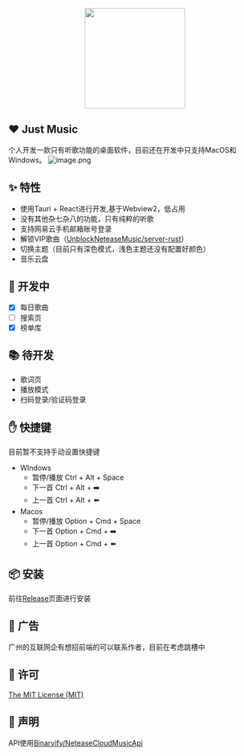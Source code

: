 <p align="center">
<img src="https://cdn.nlark.com/yuque/0/2022/png/22244142/1654563567757-5d4c1a4f-1f60-4ba7-87d9-5fb459e2ef66.png#clientId=u70f5ec97-6ec0-4&crop=0&crop=0&crop=1&crop=1&from=paste&height=227&id=Bynhu&margin=%5Bobject%20Object%5D&name=logo.png&originHeight=1024&originWidth=1024&originalType=binary&ratio=1&rotation=0&showTitle=false&size=140182&status=done&style=none&taskId=u2c8e45b4-6353-4733-a5a1-847b72dcf08&title=&width=227" width="200px"/>
</p>

## ❤️ Just Music
 个人开发一款只有听歌功能的桌面软件，目前还在开发中只支持MacOS和Windows。
![image.png](https://cdn.nlark.com/yuque/0/2022/png/22244142/1653872911392-17b79c07-e176-4320-a7b9-f6c197aa85ff.png#clientId=uea966fe1-479d-4&crop=0&crop=0&crop=1&crop=1&from=paste&height=704&id=ua9fe36ef&margin=%5Bobject%20Object%5D&name=image.png&originHeight=1408&originWidth=2242&originalType=binary&ratio=1&rotation=0&showTitle=false&size=2126861&status=done&style=none&taskId=u87002924-c77f-4428-8dc4-e48f0e5e33a&title=&width=1121)

## ✨ 特性

- 使用Tauri + React进行开发,基于Webview2，低占用
- 没有其他杂七杂八的功能，只有纯粹的听歌
- 支持网易云手机邮箱账号登录
- 解锁VIP歌曲（[UnblockNeteaseMusic/server-rust](https://github.com/UnblockNeteaseMusic/server-rust)）
- 切换主题（目前只有深色模式，浅色主题还没有配置好颜色）
- 音乐云盘
## 🚀 开发中

- [x] 每日歌曲
- [ ] 搜索页
- [x] 榜单库
## 📚 待开发

- 歌词页
- 播放模式
- 扫码登录/验证码登录
## ✋ 快捷键
目前暂不支持手动设置快捷键

- WIndows
   - 暂停/播放 Ctrl + Alt + Space
   - 下一首 Ctrl + Alt + ➡️
   - 上一首 Ctrl + Alt + ⬅️
- Macos
   - 暂停/播放 Option + Cmd + Space
   - 下一首 Option + Cmd + ➡️
   - 上一首 Option + Cmd + ⬅️
## 📦 安装
前往[Release](https://github.com/StoryKing123/just-music/releases)页面进行安装
## 🛴 广告
广州的互联网企有想招前端的可以联系作者，目前在考虑跳槽中
## 📜 许可
[The MIT License (MIT)](https://github.com/StoryKing123/just-music/blob/dev-tauri/LICENSE)
## 📖 声明
API使用[Binaryify/NeteaseCloudMusicApi](https://github.com/Binaryify/NeteaseCloudMusicApi)

